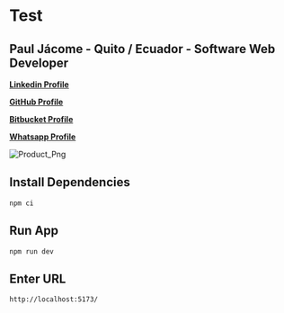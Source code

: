 # Test

## Paul Jácome - Quito / Ecuador - Software Web Developer

**[Linkedin Profile](https://bit.ly/paul-jacome-linkedin)**

**[GitHub Profile](https://bit.ly/paul-jacome-github)**

**[Bitbucket Profile](https://bit.ly/paul-jacome-bitbucket)**

**[Whatsapp Profile](https://bit.ly/paul-jacome-whatsapp)**

![Product_Png](https://raw.githubusercontent.com/ankalago/banco-pichincha-test/main/)

## Install Dependencies

```
npm ci
```

## Run App

```
npm run dev
```

## Enter URL

```
http://localhost:5173/
```

